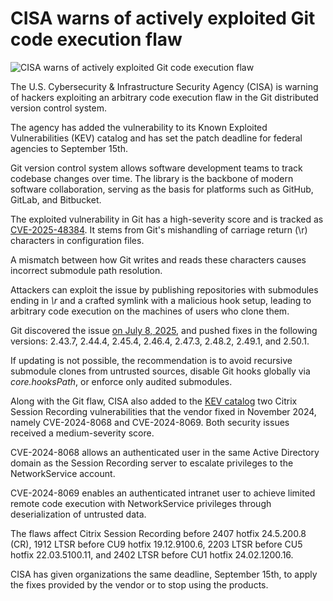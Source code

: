 # CISA warns of actively exploited Git code execution flaw

![CISA warns of actively exploited Git code execution flaw](https://www.bleepstatic.com/content/hl-images/2025/01/13/CISA.jpg)

The U.S. Cybersecurity & Infrastructure Security Agency (CISA) is warning of hackers exploiting an arbitrary code execution flaw in the Git distributed version control system.

The agency has added the vulnerability to its Known Exploited Vulnerabilities (KEV) catalog and has set the patch deadline for federal agencies to September 15th.

Git version control system allows software development teams to track codebase changes over time. The library is the backbone of modern software collaboration, serving as the basis for platforms such as GitHub, GitLab, and Bitbucket.

The exploited vulnerability in Git has a high-severity score and is tracked as [CVE-2025-48384](https://nvd.nist.gov/vuln/detail/cve-2025-48384). It stems from Git's mishandling of carriage return (\\r) characters in configuration files.

A mismatch between how Git writes and reads these characters causes incorrect submodule path resolution.

Attackers can exploit the issue by publishing repositories with submodules ending in _\\r_ and a crafted symlink with a malicious hook setup, leading to arbitrary code execution on the machines of users who clone them.

Git discovered the issue [on July 8, 2025](https://github.com/git/git/security/advisories/GHSA-vwqx-4fm8-6qc9), and pushed fixes in the following versions: 2.43.7, 2.44.4, 2.45.4, 2.46.4, 2.47.3, 2.48.2, 2.49.1, and 2.50.1.

If updating is not possible, the recommendation is to avoid recursive submodule clones from untrusted sources, disable Git hooks globally via _core.hooksPath_, or enforce only audited submodules.

Along with the Git flaw, CISA also added to the [KEV catalog](http://www.cisa.gov/news-events/alerts/2025/08/25/cisa-adds-three-known-exploited-vulnerabilities-catalog) two Citrix Session Recording vulnerabilities that the vendor fixed in November 2024, namely CVE-2024-8068 and CVE-2024-8069\. Both security issues received a medium-severity score.

CVE-2024-8068 allows an authenticated user in the same Active Directory domain as the Session Recording server to escalate privileges to the NetworkService account.

CVE-2024-8069 enables an authenticated intranet user to achieve limited remote code execution with NetworkService privileges through deserialization of untrusted data.

The flaws affect Citrix Session Recording before 2407 hotfix 24.5.200.8 (CR), 1912 LTSR before CU9 hotfix 19.12.9100.6, 2203 LTSR before CU5 hotfix 22.03.5100.11, and 2402 LTSR before CU1 hotfix 24.02.1200.16.

CISA has given organizations the same deadline, September 15th, to apply the fixes provided by the vendor or to stop using the products.